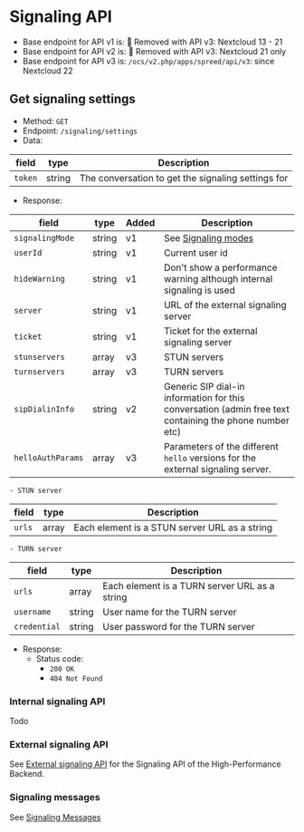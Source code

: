 # Signaling API

* Base endpoint for API v1 is: 🏁 Removed with API v3: Nextcloud 13 - 21
* Base endpoint for API v2 is: 🏁 Removed with API v3: Nextcloud 21 only
* Base endpoint for API v3 is: `/ocs/v2.php/apps/spreed/api/v3`: since Nextcloud 22

## Get signaling settings

* Method: `GET`
* Endpoint: `/signaling/settings`
* Data:

| field   | type   | Description                                        |
|---------|--------|----------------------------------------------------|
| `token` | string | The conversation to get the signaling settings for |

* Response:

| field           | type   | Added | Description                                                                                             |
|-----------------|--------|-------|---------------------------------------------------------------------------------------------------------|
| `signalingMode` | string | v1    | See [Signaling modes](constants.md#signaling_modes)                                                     |
| `userId`        | string | v1    | Current user id                                                                                         |
| `hideWarning`   | string | v1    | Don't show a performance warning although internal signaling is used                                    |
| `server`        | string | v1    | URL of the external signaling server                                                                    |
| `ticket`        | string | v1    | Ticket for the external signaling server                                                                |
| `stunservers`   | array  | v3    | STUN servers                                                                                            |
| `turnservers`   | array  | v3    | TURN servers                                                                                            |
| `sipDialinInfo` | string | v2    | Generic SIP dial-in information for this conversation (admin free text containing the phone number etc) |
| `helloAuthParams` | array  | v3    | Parameters of the different `hello` versions for the external signaling server.                       |

    - STUN server

| field  | type  | Description                                   |
|--------|-------|-----------------------------------------------|
| `urls` | array | Each element is a STUN server URL as a string |

    - TURN server

| field        | type   | Description                                   |
|--------------|--------|-----------------------------------------------|
| `urls`       | array  | Each element is a TURN server URL as a string |
| `username`   | string | User name for the TURN server                 |
| `credential` | string | User password for the TURN server             |

* Response:
    - Status code:
        + `200 OK`
        + `404 Not Found`

### Internal signaling API

Todo

### External signaling API

See [External signaling API](https://nextcloud-spreed-signaling.readthedocs.io/en/latest/) for the Signaling API of the High-Performance Backend.

### Signaling messages

See [Signaling Messages](signaling-messages.md)
